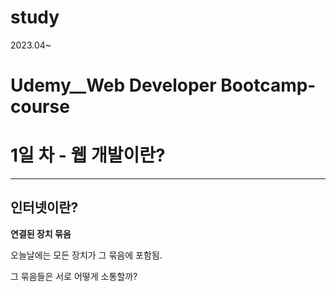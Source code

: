 # study

2023.04~

# Udemy\_\_Web Developer Bootcamp-course

# 1일 차 - 웹 개발이란?

---

## 인터넷이란?

**연결된 장치 묶음**

오늘날에는 모든 장치가 그 묶음에 포함됨.

그 묶음들은 서로 어떻게 소통할까?
